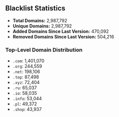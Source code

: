 ## Blacklist Statistics

- **Total Domains:** 2,987,792
- **Unique Domains:** 2,987,792
- **Added Domains Since Last Version:** 470,092
- **Removed Domains Since Last Version:** 504,216

### Top-Level Domain Distribution

-  `.com`: 1,401,070
-  `.org`: 244,559
-  `.net`: 198,106
-  `.top`: 87,498
-  `.xyz`: 72,404
-  `.ru`: 65,037
-  `.io`: 58,035
-  `.info`: 53,044
-  `.pl`: 49,372
-  `.shop`: 43,937
